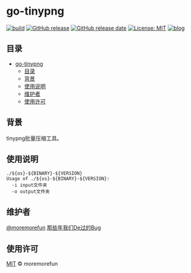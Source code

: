 # go-tinypng

[![build](https://github.com/moremorefun/go-tinypng/workflows/build/badge.svg)](https://github.com/moremorefun/go-tinypng/actions?query=workflow%3Abuild)
[![GitHub release](https://img.shields.io/github/tag/moremorefun/go-tinypng.svg?label=release)](https://github.com/moremorefun/go-tinypng/releases)
[![GitHub release date](https://img.shields.io/github/release-date/moremorefun/go-tinypng.svg)](https://github.com/moremorefun/go-tinypng/releases)
[![License: MIT](https://img.shields.io/badge/License-MIT-brightgreen.svg)](https://github.com/moremorefun/go-tinypng/blob/master/LICENSE)
[![blog](https://img.shields.io/badge/blog-@moremorefun-brightgreen.svg)](https://www.jidangeng.com)


## 目录

- [go-tinypng](#go-tinypng)
  - [目录](#目录)
  - [背景](#背景)
  - [使用说明](#使用说明)
  - [维护者](#维护者)
  - [使用许可](#使用许可)

## 背景

tinypng批量压缩工具。


## 使用说明

```
./${os}-${BINARY}-${VERSION}
Usage of ./${os}-${BINARY}-${VERSION}:
  -i input文件夹
  -o output文件夹
```
   
## 维护者

[@moremorefun](https://github.com/moremorefun)
[那些年我们De过的Bug](https://www.jidangeng.com)

## 使用许可

[MIT](LICENSE) © moremorefun
